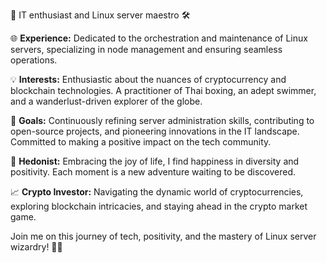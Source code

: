 🚀 IT enthusiast and Linux server maestro 🛠️

🌐 **Experience:** Dedicated to the orchestration and maintenance of Linux servers, specializing in node management and ensuring seamless operations.

💡 **Interests:** Enthusiastic about the nuances of cryptocurrency and blockchain technologies. A practitioner of Thai boxing, an adept swimmer, and a wanderlust-driven explorer of the globe.

🎯 **Goals:** Continuously refining server administration skills, contributing to open-source projects, and pioneering innovations in the IT landscape. Committed to making a positive impact on the tech community.

🌈 **Hedonist:** Embracing the joy of life, I find happiness in diversity and positivity. Each moment is a new adventure waiting to be discovered.

📈 **Crypto Investor:** Navigating the dynamic world of cryptocurrencies, exploring blockchain intricacies, and staying ahead in the crypto market game.

Join me on this journey of tech, positivity, and the mastery of Linux server wizardry! 🚀✨
